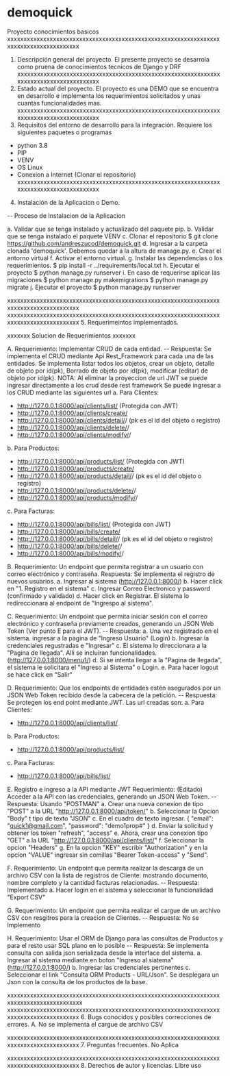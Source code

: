 # demoquick
Proyecto conocimientos basicos
xxxxxxxxxxxxxxxxxxxxxxxxxxxxxxxxxxxxxxxxxxxxxxxxxxxxxxxxxxxxxxxxxxxxxxxxxxxxxxxxxxxxxxx
1. Descripción general del proyecto.
El presente proyecto se desarrola como pruena de conocimientos tecnicos de Django y DRF
xxxxxxxxxxxxxxxxxxxxxxxxxxxxxxxxxxxxxxxxxxxxxxxxxxxxxxxxxxxxxxxxxxxxxxxxxxxxxxxxxxxxxxx
2. Estado actual del proyecto. El proyecto es una DEMO que se encuentra en desarrollo e implementa los requerimientos solicitados y unas cuantas funcionalidades mas.
xxxxxxxxxxxxxxxxxxxxxxxxxxxxxxxxxxxxxxxxxxxxxxxxxxxxxxxxxxxxxxxxxxxxxxxxxxxxxxxxxxxxxxx
3. Requisitos del entorno de desarrollo para la integración.
Requiere los siguientes paquetes o programas
- python 3.8
- PIP
- VENV
- OS Linux
- Conexion a Internet (Clonar el repositorio)
xxxxxxxxxxxxxxxxxxxxxxxxxxxxxxxxxxxxxxxxxxxxxxxxxxxxxxxxxxxxxxxxxxxxxxxxxxxxxxxxxxxxxxx
4. Instalación de la Aplicacion o Demo.

-- Proceso de Instalacion de la Aplicacion 

a. Validar que se tenga instalado y actualizado del paquete pip.
b. Validar que se tenga instalado el paquete VENV
c. Clonar el repositorio
	$ git clone https://github.com/andreszucod/demoquick.git
d. Ingresar a la carpeta clonada 'demoquick'. Debemos quedar a la altura de manage.py.
e. Crear el entorno virtual
f. Activar el entorno virtual.
g. Instalar las dependencias o los requerimientos.
	$ pip install -r ../requirements/local.txt
h. Ejecutar el proyecto
	$ python manage.py runserver
i. En caso de requerirse aplicar las migraciones
	$ python manage.py makemigrations
	$ python manage.py migrate
j. Ejecutar el proyecto
	$ python manage.py runserver

xxxxxxxxxxxxxxxxxxxxxxxxxxxxxxxxxxxxxxxxxxxxxxxxxxxxxxxxxxxxxxxxxxxxxxxxxxxxxxxxxxxxxxx
xxxxxxxxxxxxxxxxxxxxxxxxxxxxxxxxxxxxxxxxxxxxxxxxxxxxxxxxxxxxxxxxxxxxxxxxxxxxxxxxxxxxxxx
5. Requerimeintos implementados.

xxxxxxx Solucion de Requerimientos xxxxxxx

A. Requerimiento: Implementar CRUD de cada entidad.
-- Respuesta: Se implementa el CRUD mediante Api Rest_Framework para cada una de las entidades. Se implementa listar todos los objetos, crear un objeto, detalle de objeto por id(pk), Borrado de objeto por id(pk), modificar (editar) de objeto por id(pk). 
NOTA: Al eliminar la proyeccion de url JWT se puede ingresar directamente a los crud desde rest framework
Se puede ingresar a los CRUD mediante las siguientes url
a. Para Clientes:
- http://127.0.0.1:8000/api/clients/list/ (Protegida con JWT)
- http://127.0.0.1:8000/api/clients/create/
- http://127.0.0.1:8000/api/clients/detail/<pk>/   (pk es el id del objeto o registro)
- http://127.0.0.1:8000/api/clients/delete/<pk>/
- http://127.0.0.1:8000/api/clients/modify/<pk>/

b. Para Productos:
- http://127.0.0.1:8000/api/products/list/  (Protegida con JWT)
- http://127.0.0.1:8000/api/products/create/
- http://127.0.0.1:8000/api/products/detail/<pk>/   (pk es el id del objeto o registro)
- http://127.0.0.1:8000/api/products/delete/<pk>/
- http://127.0.0.1:8000/api/products/modify/<pk>/

c. Para Facturas:
- http://127.0.0.1:8000/api/bills/list/  (Protegida con JWT)
- http://127.0.0.1:8000/api/bills/create/
- http://127.0.0.1:8000/api/bills/detail/<pk>/   (pk es el id del objeto o registro)
- http://127.0.0.1:8000/api/bills/delete/<pk>/
- http://127.0.0.1:8000/api/bills/modify/<pk>/


B. Requerimiento: Un endpoint que permita registrar a un usuario con correo electrónico y contraseña.
Respuesta: Se implementa el registro de nuevos usuarios.
a. Ingresar al sistema (http://127.0.0.1:8000/)
b. Hacer click en "1. Registro en el sistema"
c. Ingresar Correo Electronico y password (confirmado y validado)
d. Hacer click en Registrar. El sistema lo redireccionara al endpoint de "Ingrespo al sistema".


C. Requerimiento: Un endpoint que permita iniciar sesión con el correo electrónico y contraseña previamente creados, generando un JSON Web Token (Ver punto E para el JWT).
-- Respuesta: 
a. Una vez registrado en el sistema. ingresar a la pagina de "Ingreso Usuario" (Login)
b. Ingresar la credenciales regustradas e "Ingresar"
c. El sistema lo direccionara a la "Pagina de llegada". Alli se incluiran funcionalidades. (http://127.0.0.1:8000/menu1/)
d. Si se intenta llegar a la "Pagina de llegada", el sistema le solicitara el "Ingreso al Sistema" o Login.
e. Para hacer logout se hace click en "Salir"


D. Requerimiento: Que los endpoints de entidades estén asegurados por un JSON Web Token recibido desde la cabecera de la petición.
-- Respuesta: Se protegen los end point mediante JWT. Las url creadas son:
a. Para Clientes:
- http://127.0.0.1:8000/api/clients/list/

b. Para Productos:
- http://127.0.0.1:8000/api/products/list/

c. Para Facturas:
- http://127.0.0.1:8000/api/bills/list/


E. Registro e ingreso a la API mediante JWT
Requerimiento: (Editado) Acceder a la API con las credenciales, generando un JSON Web Token.
-- Respuesta: Usando "POSTMAN"
a. Crear una nueva conexion de tipo "POST" a la URL "http://127.0.0.1:8000/api/token/"
b. Seleccionar la Opcion "Body" t tipo de texto "JSON"
c. En el cuadro de texto ingresar.
{
    "email": "quick1@gmail.com",
    "password": "demo1prop#"
}
d. Enviar la solicitud y obtener los token "refresh", "access"
e. Ahora, crear una conexion tipo "GET" a la URL  "http://127.0.0.1:8000/api/clients/list/"
f. Seleccionar la opcion "Headers"
g. En la opcion "KEY" escribir "Authorization" y en la opcion "VALUE" ingresar sin comillas "Bearer Token-access" y "Send".


F. Requerimiento: Un endpoint que permita realizar la descarga de un archivo CSV con la lista de registros de Cliente: mostrando documento, nombre completo y la cantidad facturas relacionadas.
-- Respuesta: Implementado
a. Hacer login en el sistema y seleccionar la funcionalidad "Export CSV"


G. Requerimiento: Un endpoint que permita realizar el cargue de un archivo CSV con resgitros para la creacion de Clientes.
-- Respuesta: No se Implemento


H. Requerimiento: Usar el ORM de Django para las consultas de Productos y para el resto usar SQL plano en lo posible
-- Respuesta: Se implementa consulta con salida json serializada desde la interface del sistema.
a. Ingresar al sistema mediante en boton "Ingreso al siatema" (http://127.0.0.1:8000/)
b. Ingresar las credenciales pertinentes
c. Seleccionar el link "Consulta ORM Products - URL/Json". Se desplegara un Json con la consulta de los productos de la base.

xxxxxxxxxxxxxxxxxxxxxxxxxxxxxxxxxxxxxxxxxxxxxxxxxxxxxxxxxxxxxxxxxxxxxxxxxxxxxxxxxxxxxxxx
xxxxxxxxxxxxxxxxxxxxxxxxxxxxxxxxxxxxxxxxxxxxxxxxxxxxxxxxxxxxxxxxxxxxxxxxxxxxxxxxxxxxxxx
6. Bugs conocidos y posibles correcciones de errores.
A. No se implementa el cargue de archivo CSV

xxxxxxxxxxxxxxxxxxxxxxxxxxxxxxxxxxxxxxxxxxxxxxxxxxxxxxxxxxxxxxxxxxxxxxxxxxxxxxxxxxxxxxx
7. Preguntas frecuentes.
No Aplica

xxxxxxxxxxxxxxxxxxxxxxxxxxxxxxxxxxxxxxxxxxxxxxxxxxxxxxxxxxxxxxxxxxxxxxxxxxxxxxxxxxxxxxx
8. Derechos de autor y licencias.
Libre uso
